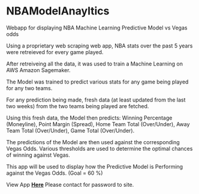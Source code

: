 
# NBAModelAnayltics
Webapp for displaying NBA Machine Learning Predictive Model vs Vegas odds

Using a proprietary web scraping web app, NBA stats over the past 5 years were retreieved for every game played.

After retreiveing all the data, it was used to train a Machine Learning on AWS Amazon Sagemaker. 

The Model was trained to predict various stats for any game being played for any two teams. 

For any prediction being made, fresh data (at least updated from the last two weeks) from the two teams being played are fetched.

Using this fresh data, the Model then predicts: Winning Percentage (Moneyline), Point Margin (Spread), Home Team Total (Over/Under), Away Team Total (Over/Under), Game Total (Over/Under).

The predictions of the Model are then used against the corresponding Vegas Odds. Various thresholds are used to determine the optimal chances of winning against Vegas. 

This app will be used to display how the Predictive Model is Performing against the Vegas Odds. (Goal = 60 %)

View App <a href="https://mbooch22.github.io/NBAModelAnalyticsWebapp/login.html"><strong>Here</strong></a> Please contact for password to site.



